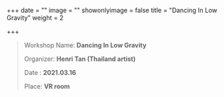 +++
date = ""
image = ""
showonlyimage = false
title = "Dancing In Low Gravity"
weight = 2

+++

> Workshop Name: **Dancing In Low Gravity**
>
> Organizer: **Henri Tan (Thailand artist)**
>
> Date : **2021.03.16**
>
> Place: **VR room**